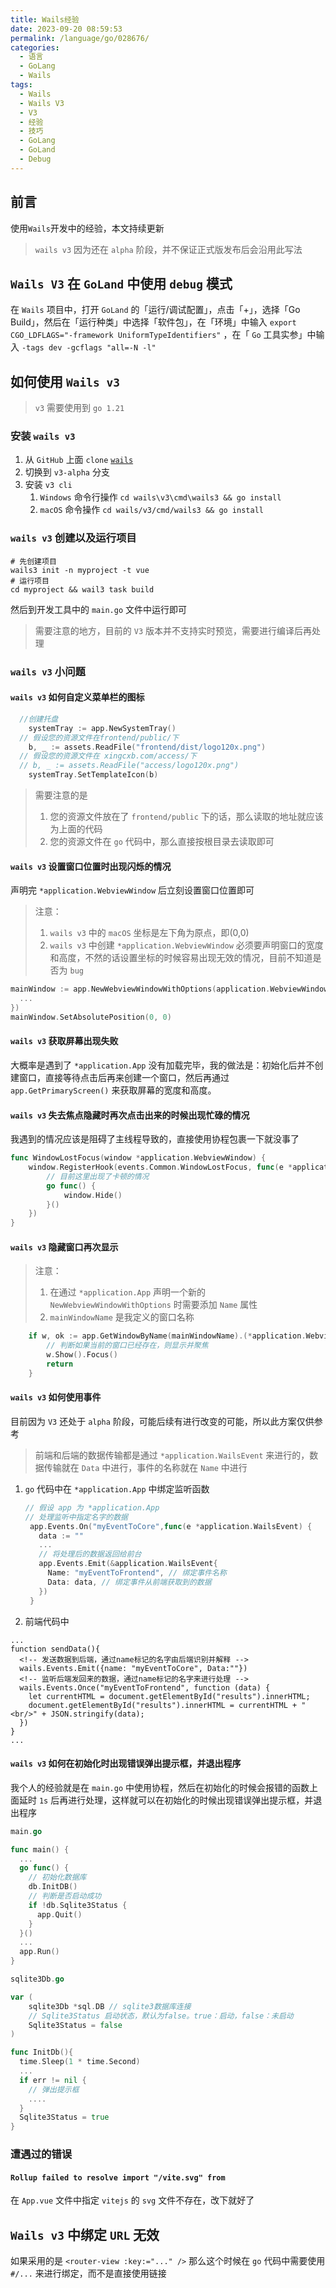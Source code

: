 ```yaml
---
title: Wails经验
date: 2023-09-20 08:59:53
permalink: /language/go/028676/
categories:
  - 语言
  - GoLang
  - Wails
tags:
  - Wails
  - Wails V3
  - V3
  - 经验
  - 技巧
  - GoLang
  - GoLand
  - Debug
---
```


## 前言

使用`Wails`开发中的经验，本文持续更新

<!-- more -->

<InArticleAdsense
    data-ad-client="ca-pub-1725717718088510"
    data-ad-slot="7426219401">
</InArticleAdsense>

> `wails v3` 因为还在 `alpha` 阶段，并不保证正式版发布后会沿用此写法

## `Wails V3` 在 `GoLand` 中使用 `debug` 模式

在 `Wails` 项目中，打开 `GoLand` 的「运行/调试配置」，点击「+」，选择「Go Build」，然后在「运行种类」中选择「软件包」，在「环境」中输入 `export CGO_LDFLAGS="-framework UniformTypeIdentifiers"` ，在「 `Go` 工具实参」中输入 `-tags dev -gcflags "all=-N -l"`

## 如何使用 `Wails v3`

> `v3` 需要使用到 `go 1.21` 

### 安装 `wails v3`

1. 从 `GitHub` 上面 `clone` [`wails`](https://github.com/wailsapp/wails)
2. 切换到 `v3-alpha` 分支
3. 安装 `v3 cli` 
   1. `Windows` 命令行操作 `cd wails\v3\cmd\wails3 && go install`
   2. `macOS` 命令操作 `cd wails/v3/cmd/wails3 && go install`

### `wails v3` 创建以及运行项目

``` shell
# 先创建项目
wails3 init -n myproject -t vue
# 运行项目
cd myproject && wail3 task build
```

然后到开发工具中的 `main.go` 文件中运行即可

> 需要注意的地方，目前的 `V3` 版本并不支持实时预览，需要进行编译后再处理

### `wails v3` 小问题

#### `wails v3` 如何自定义菜单栏的图标

```go
  //创建托盘
	systemTray := app.NewSystemTray()
  // 假设您的资源文件在frontend/public/下
	b, _ := assets.ReadFile("frontend/dist/logo120x.png")
  // 假设您的资源文件在 xingcxb.com/access/下
  // b, _ := assets.ReadFile("access/logo120x.png")
	systemTray.SetTemplateIcon(b)
```

> 需要注意的是
> 1. 您的资源文件放在了 `frontend/public` 下的话，那么读取的地址就应该为上面的代码
> 2. 您的资源文件在 `go` 代码中，那么直接按根目录去读取即可

#### `wails v3` 设置窗口位置时出现闪烁的情况

声明完 `*application.WebviewWindow` 后立刻设置窗口位置即可

> 注意：
> 1. `wails v3` 中的 `macOS` 坐标是左下角为原点，即(0,0)
> 2. `wails v3` 中创建 `*application.WebviewWindow` 必须要声明窗口的宽度和高度，不然的话设置坐标的时候容易出现无效的情况，目前不知道是否为 `bug`

``` go
mainWindow := app.NewWebviewWindowWithOptions(application.WebviewWindowOptions{
  ...
})
mainWindow.SetAbsolutePosition(0, 0)
```

#### `wails v3` 获取屏幕出现失败

大概率是遇到了 `*application.App` 没有加载完毕，我的做法是：初始化后并不创建窗口，直接等待点击后再来创建一个窗口，然后再通过 `app.GetPrimaryScreen()` 来获取屏幕的宽度和高度。

#### `wails v3` 失去焦点隐藏时再次点击出来的时候出现忙碌的情况

我遇到的情况应该是阻碍了主线程导致的，直接使用协程包裹一下就没事了

``` go
func WindowLostFocus(window *application.WebviewWindow) {
	window.RegisterHook(events.Common.WindowLostFocus, func(e *application.WindowEvent) {
		// 目前这里出现了卡顿的情况
		go func() {
			window.Hide()
		}()
	})
}
```

#### `wails v3` 隐藏窗口再次显示

> 注意：
> 1. 在通过 `*application.App` 声明一个新的 `NewWebviewWindowWithOptions` 时需要添加 `Name` 属性
> 2. `mainWindowName` 是我定义的窗口名称

``` go
	if w, ok := app.GetWindowByName(mainWindowName).(*application.WebviewWindow); ok {
		// 判断如果当前的窗口已经存在，则显示并聚焦
		w.Show().Focus()
		return
	}
```

#### `wails v3` 如何使用事件

目前因为 `V3` 还处于 `alpha` 阶段，可能后续有进行改变的可能，所以此方案仅供参考

> 前端和后端的数据传输都是通过 `*application.WailsEvent` 来进行的，数据传输就在 `Data` 中进行，事件的名称就在 `Name` 中进行

1. `go` 代码中在 `*application.App` 中绑定监听函数 
   
   ``` go
   // 假设 app 为 *application.App
   // 处理监听中指定名字的数据
    app.Events.On("myEventToCore",func(e *application.WailsEvent) {
      data := ""
      ...
      // 将处理后的数据返回给前台
      app.Events.Emit(&application.WailsEvent{
        Name: "myEventToFrontend", // 绑定事件名称
        Data: data, // 绑定事件从前端获取到的数据
      })
    }
   ```

2. 前端代码中

  ``` vue
  ...
  function sendData(){
    <!-- 发送数据到后端，通过name标记的名字由后端识别并解释 -->
    wails.Events.Emit({name: "myEventToCore", Data:""})
    <!-- 监听后端发回来的数据，通过name标记的名字来进行处理 -->
    wails.Events.Once("myEventToFrontend", function (data) {
      let currentHTML = document.getElementById("results").innerHTML;
      document.getElementById("results").innerHTML = currentHTML + "<br/>" + JSON.stringify(data);
    })
  }
  ...
  ```

#### `wails v3` 如何在初始化时出现错误弹出提示框，并退出程序

我个人的经验就是在 `main.go` 中使用协程，然后在初始化的时候会报错的函数上面延时 `1s` 后再进行处理，这样就可以在初始化的时候出现错误弹出提示框，并退出程序

``` go
main.go

func main() {
  ...
  go func() {
    // 初始化数据库
    db.InitDB()
    // 判断是否启动成功
    if !db.Sqlite3Status {
      app.Quit()
    }
  }()
  ...
  app.Run()
}
```

``` go
sqlite3Db.go

var (
	sqlite3Db *sql.DB // sqlite3数据库连接
	// Sqlite3Status 启动状态，默认为false。true：启动，false：未启动
	Sqlite3Status = false
)

func InitDb(){
  time.Sleep(1 * time.Second)
  ...
  if err != nil {
    // 弹出提示框
    ....
  }
  Sqlite3Status = true
}
```


### 遭遇过的错误

#### `Rollup failed to resolve import "/vite.svg" from`

在 `App.vue` 文件中指定 `vitejs` 的 `svg` 文件不存在，改下就好了

## `Wails v3` 中绑定 `URL` 无效

如果采用的是 `<router-view :key:="..." />` 那么这个时候在 `go` 代码中需要使用 `#/...` 来进行绑定，而不是直接使用链接

